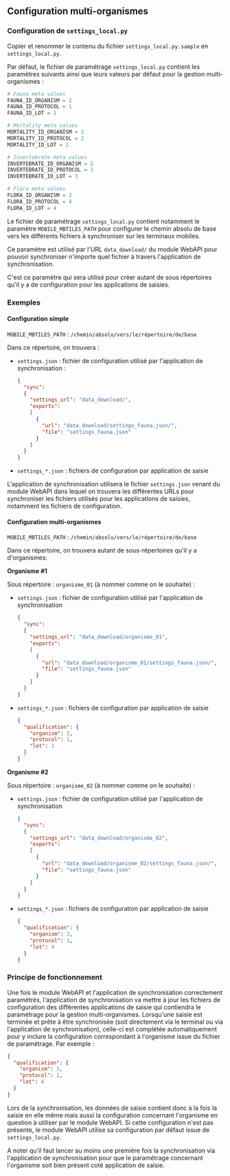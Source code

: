 ## Configuration multi-organismes

### Configuration de `settings_local.py`

Copier et renommer le contenu du fichier `settings_local.py.sample` en
`settings_local.py`.

Par défaut, le fichier de paramétrage `settings_local.py` contient les
paramètres suivants ainsi que leurs valeurs par défaut pour la gestion
multi-organismes :

```python
# Fauna meta values
FAUNA_ID_ORGANISM = 2
FAUNA_ID_PROTOCOL = 1
FAUNA_ID_LOT = 1

# Mortality meta values
MORTALITY_ID_ORGANISM = 2
MORTALITY_ID_PROTOCOL = 2
MORTALITY_ID_LOT = 2

# Invertebrate meta values
INVERTEBRATE_ID_ORGANISM = 2
INVERTEBRATE_ID_PROTOCOL = 3
INVERTEBRATE_ID_LOT = 3

# Flora meta values
FLORA_ID_ORGANISM = 2
FLORA_ID_PROTOCOL = 4
FLORA_ID_LOT = 4
```

Le fichier de paramétrage `settings_local.py` contient notamment le paramètre
`MOBILE_MBTILES_PATH` pour configurer le chemin absolu de base vers les
différents fichiers à synchroniser sur les terminaux mobiles.

Ce paramètre est utilisé par l'URL `data_download/` du module WebAPI pour
pouvoir synchroniser n'importe quel fichier à travers l'application de
synchronisation.

C'est ce paramètre qui sera utilisé pour créer autant de sous répertoires qu'il
y a de configuration pour les applications de saisies.

### Exemples

#### Configuration simple

`MOBILE_MBTILES_PATH` : `/chemin/absolu/vers/le/répertoire/de/base`

Dans ce répertoire, on trouvera :

* `settings.json` : fichier de configuration utilisé par l'application de
synchronisation :

  ```json
  {
    "sync":
    {
      "settings_url": "data_download/",
      "exports":
      [
        {
          "url": "data_download/settings_fauna.json/",
          "file": "settings_fauna.json"
        }
      ]
    }
  }
  ```

* `settings_*.json` : fichiers de configuration par application de saisie

L'application de synchronisation utilisera le fichier `settings.json` venant du
module WebAPI dans lequel on trouvera les différentes URLs pour synchroniser les
fichiers utilisés pour les applications de saisies, notamment les fichiers de
configuration.

#### Configuration multi-organismes

`MOBILE_MBTILES_PATH` : `/chemin/absolu/vers/le/répertoire/de/base`

Dans ce répertoire, on trouvera autant de sous-répertoires qu'il y a
d'organismes:

**Organisme #1**

Sous répertoire : `organisme_01` (à nommer comme on le souhaite) :

* `settings.json` : fichier de configuration utilisé par l'application de
synchronisation

  ```json
  {
    "sync":
    {
      "settings_url": "data_download/organisme_01",
      "exports":
      [
        {
          "url": "data_download/organisme_01/settings_fauna.json/",
          "file": "settings_fauna.json"
        }
      ]
    }
  }
  ```

* `settings_*.json` : fichiers de configuration par application de saisie

  ```json
  {
    "qualification": {
      "organism": 2,
      "protocol": 1,
      "lot": 1
    }
  }
  ```

**Organisme #2**

Sous répertoire : `organisme_02` (à nommer comme on le souhaite) :

* `settings.json` : fichier de configuration utilisé par l'application de
synchronisation

  ```json
  {
    "sync":
    {
      "settings_url": "data_download/organisme_02",
      "exports":
      [
        {
          "url": "data_download/organisme_02/settings_fauna.json/",
          "file": "settings_fauna.json"
        }
      ]
    }
  }
  ```

* `settings_*.json` : fichiers de configuration par application de saisie

  ```json
  {
    "qualification": {
      "organism": 3,
      "protocol": 1,
      "lot": 4
    }
  }
  ```

### Principe de fonctionnement

Une fois le module WebAPI et l'application de synchronisation correctement
paramétrés, l'application de synchronisation va mettre à jour les fichiers de
configuration des différentes applications de saisie qui contiendra le
paramétrage pour la gestion multi-organismes.
Lorsqu'une saisie est terminée et prête à être synchronisée (soit directement
via le terminal ou via l'application de synchronisation), celle-ci est
complétée automatiquement pour y inclure la configuration correspondant à
l'organisme issue du fichier de paramétrage. Par exemple :

```json
{
  "qualification": {
    "organism": 3,
    "protocol": 1,
    "lot": 4
  }
}
```

Lors de la synchronisation, les données de saisie contient donc à la fois la
saisie en elle même mais aussi la configuration concernant l'organisme en
question à utiliser par le module WebAPI. Si cette configuration n'est pas
présente, le module WebAPI utilise sa configuration par défaut issue de
`settings_local.py`.

A noter qu'il faut lancer au moins une première fois la synchronisation via
l'application de synchronisation pour que le paramétrage concernant l'organisme
soit bien présent coté application de saisie.
